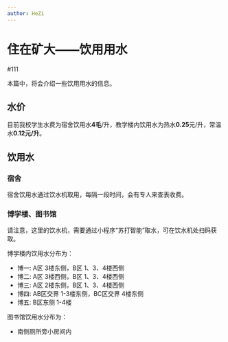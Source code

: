 ```yaml
---
author: HeZi
---
```


# 住在矿大——饮用用水

#111

本篇中，将会介绍一些饮用用水的信息。

## 水价

目前我校学生水费为宿舍饮用水**4毛**/升，教学楼内饮用水为热水**0.25**元/升，常温水**0.12元/升**。

## 饮用水

### 宿舍

宿舍饮用水通过饮水机取用，每隔一段时间，会有专人来查表收费。

### 博学楼、图书馆

请注意，这里的饮水机，需要通过小程序“苏打智能”取水，可在饮水机处扫码获取。

博学楼内饮用水分布为：

- 博一: A区 3楼东侧，B区 1、3、4楼西侧
- 博二: A区 3楼西侧，B区 1、3、4楼西侧
- 博三: A区 2楼东侧，B区 1、3、4楼西侧
- 博四: AB区交界 1-3楼东侧，BC区交界 4楼东侧 
- 博五: B区东侧 1-4楼 

图书馆饮用水分布为：

- 南侧厕所旁小房间内



